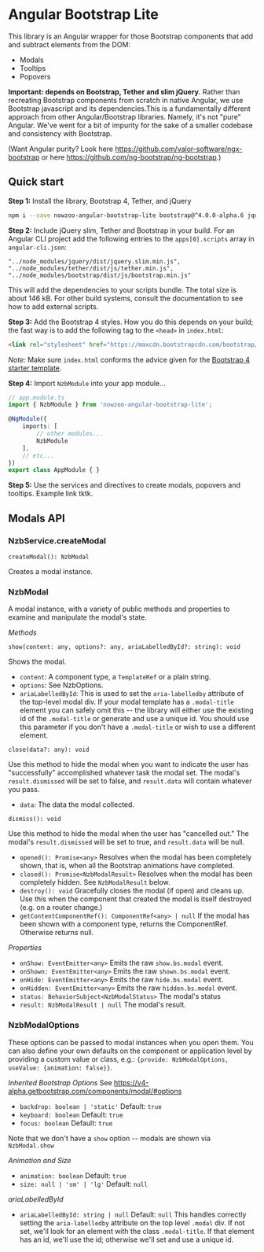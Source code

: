 # Angular Bootstrap Lite

This library is an Angular wrapper for those Bootstrap components that
add and subtract elements from the DOM:

- Modals
- Tooltips
- Popovers

<strong>Important: depends on Bootstrap, Tether and slim jQuery.</strong>
Rather than recreating Bootstrap components from scratch in native Angular, we
use Bootstrap javascript and its dependencies.This is a fundamentally different
approach from other Angular/Bootstrap libraries. Namely, it's not "pure" Angular.
We've went for a bit of impurity for the sake of a smaller codebase and consistency with Bootstrap.

(Want Angular purity? Look here https://github.com/valor-software/ngx-bootstrap or here https://github.com/ng-bootstrap/ng-bootstrap.)




## Quick start

**Step 1:** Install the library, Bootstrap 4, Tether, and jQuery
```sh
npm i --save nowzoo-angular-bootstrap-lite bootstrap@^4.0.0-alpha.6 jquery tether
```

**Step 2:** Include jQuery slim, Tether and Bootstrap in your build. For an Angular CLI project
add the following entries to the `apps[0].scripts` array in `angular-cli.json`:
```
"../node_modules/jquery/dist/jquery.slim.min.js",
"../node_modules/tether/dist/js/tether.min.js",
"../node_modules/bootstrap/dist/js/bootstrap.min.js"
```
This will add the dependencies to your scripts bundle.  The total size is about 146 kB.
For other build systems, consult the documentation to see how to add external scripts.

**Step 3:** Add the Bootstrap 4 styles. How you do this depends on your build; the fast way is to add the following tag to the `<head>` in `index.html`:
```html
<link rel="stylesheet" href="https://maxcdn.bootstrapcdn.com/bootstrap/4.0.0-alpha.6/css/bootstrap.min.css" integrity="sha384-rwoIResjU2yc3z8GV/NPeZWAv56rSmLldC3R/AZzGRnGxQQKnKkoFVhFQhNUwEyJ" crossorigin="anonymous">
```

*Note:* Make sure `index.html` conforms the advice given for the [Bootstrap 4 starter template](https://v4-alpha.getbootstrap.com/getting-started/introduction/#starter-template).

**Step 4:** Import `NzbModule` into your app module...

```ts
// app.module.ts
import { NzbModule } from 'nowzoo-angular-bootstrap-lite';

@NgModule({
	imports: [
		// other modules...
		NzbModule
	],
	// etc...
})
export class AppModule { }
```

**Step 5:** Use the services and directives to create modals, popovers and tooltips.  Example link tktk.


## Modals API

### NzbService.createModal

`createModal(): NzbModal`

Creates a modal instance.


### NzbModal
A modal instance, with a variety of public methods and properties to examine and manipulate the modal's state.

*Methods*

`show(content: any, options?: any, ariaLabelledById?: string): void`

Shows the modal.

- `content`: A component type, a `TemplateRef` or a plain string.
- `options`: See NzbOptions.
- `ariaLabelledById`: This is used to set the `aria-labelledby` attribute of the top-level modal div. If your modal template has a `.modal-title` element you can safely omit this -- the library will either use the existing id of the `.modal-title` or generate and use a unique id. You should use this parameter if you don't have a `.modal-title` or wish to use a different element.


`close(data?: any): void`

Use this method to hide the modal when you want to indicate
the user has "successfully" accomplished whatever task the modal set.
The modal's `result.dismissed` will be set to false, and `result.data` will contain
whatever you pass.

- `data`: The data the modal collected.

`dismiss(): void`

Use this method to hide the modal when the user has "cancelled out."  The modal's `result.dismissed` will be set to true, and `result.data` will be null.


- `opened(): Promise<any>` Resolves when the modal has been completely shown, that is, when all the Bootstrap animations have completed.
- `closed(): Promise<NzbModalResult>` Resolves when the modal has been completely hidden. See `NzbModalResult` below.
- `destroy(): void` Gracefully closes the modal (if open) and cleans up. Use this when the component that created the modal is itself destroyed (e.g. on a router change.)
- `getContentComponentRef(): ComponentRef<any> | null` If the modal has been shown with a component type, returns the ComponentRef. Otherwise returns null.


*Properties*

- `onShow: EventEmitter<any>` Emits the raw `show.bs.modal` event.
- `onShown: EventEmitter<any>` Emits the raw `shown.bs.modal` event.
- `onHide: EventEmitter<any>`  Emits the raw `hide.bs.modal` event.
- `onHidden: EventEmitter<any>` Emits the raw `hidden.bs.modal` event.
- `status: BehaviorSubject<NzbModalStatus>` The modal's status
- `result: NzbModalResult | null` The modal's result.

### NzbModalOptions

These options can be passed to modal instances when you open them. You can also define your own defaults on the component or application level by providing a custom value or class, e.g.: `{provide: NzbModalOptions, useValue: {animation: false}}`.

*Inherited Bootstrap Options* See https://v4-alpha.getbootstrap.com/components/modal/#options

- `backdrop: boolean | 'static'`  Default: `true`
- `keyboard: boolean`  Default: `true`
- `focus: boolean`  Default: `true`

Note that we don't have a `show` option -- modals are shown via `NzbModal.show`

*Animation and Size*

- `animation: boolean`  Default: `true`
- `size: null | 'sm' | 'lg'`  Default: `null`

*ariaLabelledById*

- `ariaLabelledById: string | null` Default: `null` This handles correctly setting the
`aria-labelledby` attribute on the top level `.modal` div. If not set, we'll look for an
element with the class `.modal-title`. If that element has an id, we'll use the id; otherwise we'll set and use a unique id.
